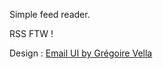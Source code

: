 Simple feed reader. 

RSS FTW !


Design : [Email UI by Grégoire Vella](http://dribbble.com/shots/1169541-Email-UI?list=users)

